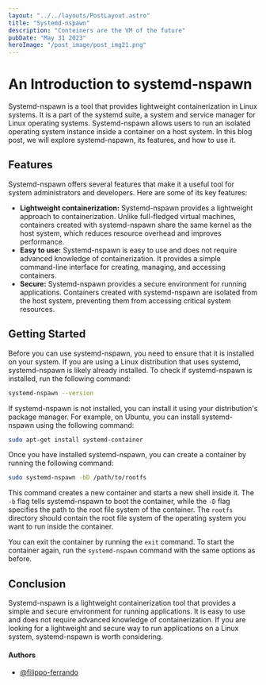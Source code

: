 ```yaml
---
layout: "../../layouts/PostLayout.astro"
title: "Systemd-nspawn"
description: "Conteiners are the VM of the future"
pubDate: "May 31 2023"
heroImage: "/post_image/post_img21.png"
---
```


# An Introduction to systemd-nspawn

Systemd-nspawn is a tool that provides lightweight containerization in Linux systems. It is a part of the systemd suite, a system and service manager for Linux operating systems. Systemd-nspawn allows users to run an isolated operating system instance inside a container on a host system. In this blog post, we will explore systemd-nspawn, its features, and how to use it.

## Features

Systemd-nspawn offers several features that make it a useful tool for system administrators and developers. Here are some of its key features:

- **Lightweight containerization:** Systemd-nspawn provides a lightweight approach to containerization. Unlike full-fledged virtual machines, containers created with systemd-nspawn share the same kernel as the host system, which reduces resource overhead and improves performance.
- **Easy to use:** Systemd-nspawn is easy to use and does not require advanced knowledge of containerization. It provides a simple command-line interface for creating, managing, and accessing containers.
- **Secure:** Systemd-nspawn provides a secure environment for running applications. Containers created with systemd-nspawn are isolated from the host system, preventing them from accessing critical system resources.

## Getting Started

Before you can use systemd-nspawn, you need to ensure that it is installed on your system. If you are using a Linux distribution that uses systemd, systemd-nspawn is likely already installed. To check if systemd-nspawn is installed, run the following command:

```bash
systemd-nspawn --version
```

If systemd-nspawn is not installed, you can install it using your distribution's package manager. For example, on Ubuntu, you can install systemd-nspawn using the following command:

```bash
sudo apt-get install systemd-container
```

Once you have installed systemd-nspawn, you can create a container by running the following command:

```bash
sudo systemd-nspawn -bD /path/to/rootfs
```

This command creates a new container and starts a new shell inside it. The `-b` flag tells systemd-nspawn to boot the container, while the `-D` flag specifies the path to the root file system of the container. The `rootfs` directory should contain the root file system of the operating system you want to run inside the container.

You can exit the container by running the `exit` command. To start the container again, run the `systemd-nspawn` command with the same options as before.

## Conclusion

Systemd-nspawn is a lightweight containerization tool that provides a simple and secure environment for running applications. It is easy to use and does not require advanced knowledge of containerization. If you are looking for a lightweight and secure way to run applications on a Linux system, systemd-nspawn is worth considering.

#### Authors

- [@filippo-ferrando](https://www.github.com/filippo-ferrando)